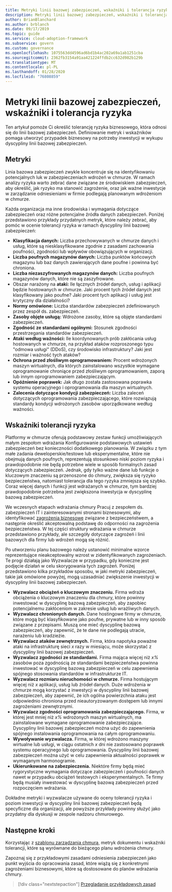 ```yaml
---
title: Metryki linii bazowej zabezpieczeń, wskaźniki i tolerancja ryzyka
description: Metryki linii bazowej zabezpieczeń, wskaźniki i tolerancja ryzyka
author: BrianBlanchard
ms.author: brblanch
ms.date: 09/17/2019
ms.topic: guide
ms.service: cloud-adoption-framework
ms.subservice: govern
ms.custom: governance
ms.openlocfilehash: 1075563dd4596ad6bd1b4ac202a69a1ab1251cba
ms.sourcegitcommit: 2362fb3154a91aa421224ffdb2cc632d982b129b
ms.translationtype: MT
ms.contentlocale: pl-PL
ms.lasthandoff: 01/28/2020
ms.locfileid: "76808859"
---
```

# <a name="security-baseline-metrics-indicators-and-risk-tolerance"></a>Metryki linii bazowej zabezpieczeń, wskaźniki i tolerancja ryzyka

Ten artykuł pomoże Ci określić tolerancję ryzyka biznesowego, która odnosi się do linii bazowej zabezpieczeń. Definiowanie metryk i wskaźników pomaga utworzyć przypadek biznesowy na potrzeby inwestycji w wykupu dyscypliny linii bazowej zabezpieczeń.

## <a name="metrics"></a>Metryki

Linia bazowa zabezpieczeń zwykle koncentruje się na identyfikowaniu potencjalnych luk w zabezpieczeniach wdrożeń w chmurze. W ramach analizy ryzyka warto zebrać dane związane ze środowiskiem zabezpieczeń, aby określić, jak ryzyko ma stanowić zagrożenie, oraz jak ważne inwestycje w zarządzanie odniesieniami w firmie podlegają planowanym wdrożeniom w chmurze.

Każda organizacja ma inne środowiska i wymagania dotyczące zabezpieczeń oraz różne potencjalne źródła danych zabezpieczeń. Poniżej przedstawiono przykłady przydatnych metryk, które należy zebrać, aby pomóc w ocenie tolerancji ryzyka w ramach dyscypliny linii bazowej zabezpieczeń:

- **Klasyfikacja danych:** Liczba przechowywanych w chmurze danych i usług, które są niesklasyfikowane zgodnie z zasadami zachowania poufności, zgodności lub wpływów obowiązujących w organizacji.
- **Liczba poufnych magazynów danych:** Liczba punktów końcowych magazynu lub baz danych zawierających dane poufne i powinna być chroniona.
- **Liczba niezaszyfrowanych magazynów danych:** Liczba poufnych magazynów danych, które nie są zaszyfrowane.
- Obszar narażony na **ataki:** Ile łącznych źródeł danych, usług i aplikacji będzie hostowanych w chmurze. Jaki procent tych źródeł danych jest klasyfikowany jako poufne? Jaki procent tych aplikacji i usług jest krytyczny dla działalności?
- **Normy omówione:** Liczba standardów zabezpieczeń zdefiniowanych przez zespół ds. zabezpieczeń.
- **Zasoby objęte usługą:** Wdrożone zasoby, które są objęte standardami zabezpieczeń.
- **Zgodność ze standardami ogólnymi:** Stosunek zgodności przestrzegania standardów zabezpieczeń.
- **Ataki według ważności:** Ile koordynowanych prób zakłócania usług hostowanych w chmurze, na przykład ataków rozproszonego typu "odmowa usługi" (DDoS), czy środowisko infrastruktury? Jaki jest rozmiar i ważność tych ataków?
- **Ochrona przed złośliwym oprogramowaniem:** Procent wdrożonych maszyn wirtualnych, dla których zainstalowano wszystkie wymagane oprogramowanie chroniące przed złośliwym oprogramowaniem, zaporą lub innym oprogramowaniem zabezpieczającym.
- **Opóźnienie poprawek:** Jak długo została zastosowana poprawka systemu operacyjnego i oprogramowania dla maszyn wirtualnych.
- **Zalecenia dotyczące kondycji zabezpieczeń:** Liczba zaleceń dotyczących oprogramowania zabezpieczającego, które rozwiązują standardy kondycji wdrożonych zasobów uporządkowane według ważności.

## <a name="risk-tolerance-indicators"></a>Wskaźniki tolerancji ryzyka

Platformy w chmurze oferują podstawowy zestaw funkcji umożliwiających małym zespołom wdrażania Konfigurowanie podstawowych ustawień zabezpieczeń bez konieczności dodatkowego planowania. W związku z tym małe zadania deweloperskie/testowe lub eksperymentalne, które nie obejmują danych poufnych, reprezentują stosunkowo niski poziom ryzyka i prawdopodobnie nie będą potrzebne wiele w sposób formalnych zasad dotyczących zabezpieczeń. Jednak, gdy tylko ważne dane lub funkcje o kluczowym znaczeniu są przenoszone do chmury, zwiększa się ryzyko bezpieczeństwa, natomiast tolerancja dla tego ryzyka zmniejsza się szybko. Coraz więcej danych i funkcji jest wdrażanych w chmurze, tym bardziej prawdopodobnie potrzebna jest zwiększona inwestycja w dyscyplinę bazową zabezpieczeń.

We wczesnych etapach wdrażania chmury Pracuj z zespołem ds. zabezpieczeń IT i zainteresowanymi stronami biznesowymi, aby identyfikować [zagrożenia biznesowe](./business-risks.md) związane z bezpieczeństwem, a następnie określić akceptowalną podstawę do odporności na zagrożenia bezpieczeństwa. W tej części struktury wdrażania w chmurze przedstawiono przykłady, ale szczegóły dotyczące zagrożeń i linii bazowych dla firmy lub wdrożeń mogą się różnić.

Po utworzeniu planu bazowego należy ustanowić minimalne wzorce reprezentujące nieakceptowalny wzrost w zidentyfikowanych zagrożeniach. Te progi działają jako Wyzwalacze w przypadku, gdy konieczne jest podjęcie działań w celu skorygowania tych zagrożeń. Poniżej przedstawiono kilka przykładów sposobu, w jaki metryki zabezpieczeń, takie jak omówione powyżej, mogą uzasadniać zwiększenie inwestycji w dyscypliny linii bazowej zabezpieczeń.

- **Wyzwalacz obciążeń o kluczowym znaczeniu.** Firma wdraża obciążenia o kluczowym znaczeniu dla chmury, które powinny inwestować w dyscyplinę bazową zabezpieczeń, aby zapobiec potencjalnemu zakłóceniom w zakresie usług lub wrażliwych danych.
- **Wyzwalacz chronionych danych.** Dane hostingowe firmy w chmurze, które mogą być klasyfikowane jako poufne, prywatne lub w inny sposób związane z przepisami. Muszą one mieć dyscyplinę bazową zabezpieczeń, aby zapewnić, że te dane nie podlegają utracie, narażeniu lub kradzieżie.
- **Wyzwalacz ataków zewnętrznych.** Firma, która napotyka poważne ataki na infrastrukturę sieci _x_ razy w miesiącu, może skorzystać z dyscypliny linii bazowej zabezpieczeń.
- **Wyzwalacz zgodności ze standardami.** Firma mająca więcej niż _x%_ zasobów poza zgodnością ze standardami bezpieczeństwa powinna inwestować w dyscyplinę bazową zabezpieczeń w celu zapewnienia spójnego stosowania standardów w infrastrukturze IT.
- **Wyzwalacz rozmiaru nieruchomości w chmurze.** Firma hostującym więcej niż _x_ aplikacji, usług lub źródeł danych. Duże wdrożenia w chmurze mogą korzystać z inwestycji w dyscypliny linii bazowej zabezpieczeń, aby zapewnić, że ich ogólna powierzchnia ataku jest odpowiednio chroniona przed nieautoryzowanym dostępem lub innymi zagrożeniami zewnętrznymi.
- **Wyzwalacz zgodności oprogramowania zabezpieczającego.** Firma, w której jest mniej niż _x%_ wdrożonych maszyn wirtualnych, ma zainstalowane wymagane oprogramowanie zabezpieczające. Dyscypliny linii bazowej zabezpieczeń można użyć do zapewnienia spójnego instalowania oprogramowania na całym oprogramowaniu.
- **Wywoływanie wyzwalacza.** Firma, w której wdrożono maszyny wirtualne lub usługi, w ciągu ostatnich _x_ dni nie zastosowano poprawek systemu operacyjnego lub oprogramowania. Dyscypliny linii bazowej zabezpieczeń można użyć w celu zapewnienia aktualności poprawek w wymaganym harmonogramie.
- **Ukierunkowane na zabezpieczenia.** Niektóre firmy będą mieć rygorystyczne wymagania dotyczące zabezpieczeń i poufności danych nawet w przypadku obciążeń testowych i eksperymentalnych. Te firmy będą musiały inwestować w dyscyplinę bazową zabezpieczeń przed rozpoczęciem wdrażania.

Dokładne metryki i wyzwalacze używane do oceny tolerancji ryzyka i poziom inwestycji w dyscypliny linii bazowej zabezpieczeń będą specyficzne dla organizacji, ale powyższe przykłady powinny służyć jako przydatny dla dyskusji w zespole nadzoru chmurowego.

## <a name="next-steps"></a>Następne kroki

Korzystając z [szablonu zarządzania chmurą](./template.md), metryk dokumentu i wskaźniki tolerancji, które są wyrównane do bieżącego planu wdrożenia chmury.

Zapoznaj się z przykładowymi zasadami odniesienia zabezpieczeń jako punkt wyjścia do opracowania zasad, które wiążą się z konkretnymi zagrożeniami biznesowymi, które są dostosowane do planów wdrażania chmury.

> [!div class="nextstepaction"]
> [Przeglądanie przykładowych zasad](./policy-statements.md)
